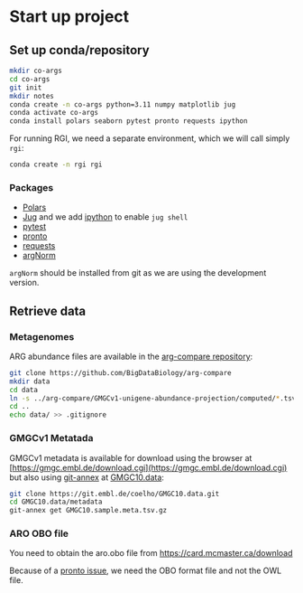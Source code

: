 # Start up project

## Set up conda/repository

```bash
mkdir co-args
cd co-args
git init 
mkdir notes
conda create -n co-args python=3.11 numpy matplotlib jug
conda activate co-args
conda install polars seaborn pytest pronto requests ipython
```

For running RGI, we need a separate environment, which we will call simply `rgi`:

```bash
conda create -n rgi rgi
```

### Packages

- [Polars](https://pola.rs/)
- [Jug](https://jug.rtfd.io/) and we add [ipython](https://ipython.org/) to enable `jug shell`
- [pytest](https://pytest.org/)
- [pronto](https://pronto.readthedocs.io/)
- [requests](https://requests.readthedocs.io/)
- [argNorm](https://github.com/BigDataBiology/argNorm)


`argNorm` should be installed from git as we are using the development version.

## Retrieve data

### Metagenomes

ARG abundance files are available in the [arg-compare repository](https://github.com/BigDataBiology/arg-compare):

```bash
git clone https://github.com/BigDataBiology/arg-compare
mkdir data
cd data
ln -s ../arg-compare/GMGCv1-unigene-abundance-projection/computed/*.tsv.xz .
cd ..
echo data/ >> .gitignore
```

### GMGCv1 Metatada

GMGCv1 metadata is available for download using the browser at
[https://gmgc.embl.de/download.cgi](https://gmgc.embl.de/download.cgi) but also
using [git-annex](https://git-annex.branchable.com/) at
[GMGC10.data](https://git.embl.de/coelho/GMGC10.data):

```bash
git clone https://git.embl.de/coelho/GMGC10.data.git
cd GMGC10.data/metadata
git-annex get GMGC10.sample.meta.tsv.gz
```

### ARO OBO file

You need to obtain the aro.obo file from https://card.mcmaster.ca/download

Because of a [pronto issue](https://github.com/althonos/pronto/issues/140), we need the OBO format file and not the OWL file.
